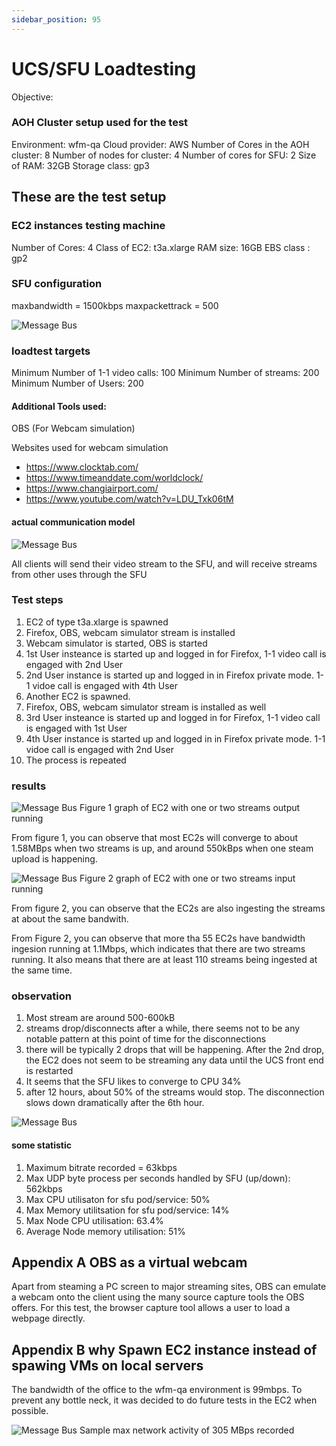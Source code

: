 ```yaml
---
sidebar_position: 95
---
```


# UCS/SFU Loadtesting 
Objective: 

### AOH Cluster setup used for the test
Environment:                        wfm-qa
Cloud provider:                     AWS
Number of Cores in the AOH cluster: 8
Number of nodes for cluster:        4
Number of cores for SFU:            2
Size of RAM:                        32GB
Storage class:                      gp3

## These are the test setup

### EC2 instances testing machine
Number of Cores: 4
Class of EC2: t3a.xlarge
RAM size: 16GB
EBS class : gp2

### SFU configuration
maxbandwidth = 1500kbps
maxpackettrack = 500

![Message Bus](./images/TestSetup.png)



### loadtest targets
Minimum Number of 1-1 video calls: 100
Minimum Number of streams: 200
Minimum Number of Users: 200

#### Additional Tools used:
 OBS (For Webcam simulation)


Websites used for webcam simulation
- https://www.clocktab.com/
- https://www.timeanddate.com/worldclock/
- https://www.changiairport.com/
- https://www.youtube.com/watch?v=LDU_Txk06tM

#### actual communication model
![Message Bus](./images/MessageBus.png)

All clients will send their video stream to the SFU, and will receive streams from other uses through the SFU



####

### Test steps
1) EC2 of type t3a.xlarge is spawned
2) Firefox, OBS, webcam simulator stream is installed
3) Webcam simulator is started, OBS is started
3) 1st User insteance is started up and logged in for Firefox, 1-1 video call is engaged with 2nd User
4) 2nd User instance is started up and logged in in Firefox private mode. 1-1 vidoe call is engaged with 4th User
5) Another EC2 is spawned.
6) Firefox, OBS, webcam simulator stream is installed as well
7) 3rd User insteance is started up and logged in for Firefox, 1-1 video call is engaged with 1st User
8) 4th User instance is started up and logged in in Firefox private mode. 1-1 vidoe call is engaged with 2nd User
9) The process is repeated




### results

![Message Bus](./images/2stream_up.png)
Figure 1 graph of EC2 with one or two streams output running

From figure 1, you can observe that most EC2s will converge to about 1.58MBps when two streams is up, and around 550kBps when one steam upload is happening.


![Message Bus](./images/NetworkIn.png)
Figure 2 graph of EC2 with one or two streams input running

From figure 2, you can observe that the EC2s are also ingesting the streams at about the same bandwith. 

From Figure 2, you can observe that more tha 55 EC2s have bandwidth ingesion running at 1.1Mbps, which indicates that there are two streams running. It also means that there are at least 110 streams being ingested at the same time.



### observation
1) Most stream are around 500-600kB  
2) streams drop/disconnects  after a while, there seems not to be any notable pattern at this point of time for the disconnections
3) there will be typically 2 drops that will be happening. After the 2nd drop, the EC2 does not seem to be streaming any data until the UCS front end is restarted 
4) It seems that the SFU likes to converge to CPU 34%
5) after 12 hours, about 50% of the streams would stop. The disconnection slows down dramatically after the 6th hour.


![Message Bus](./images/After12Hours.png)


#### some statistic
1) Maximum bitrate recorded = 63kbps
2) Max UDP byte process per seconds handled by SFU (up/down): 562kbps
3) Max CPU utilisaton for sfu pod/service: 50%
4) Max Memory utilitsation for sfu pod/service: 14%
5) Max Node CPU utilisation: 63.4%
6) Average Node memory utilisation: 51%

## Appendix A OBS as a virtual webcam

Apart from steaming a PC screen to major streaming sites,  OBS can emulate a webcam onto the client using the many source capture tools the OBS offers. For this test, the browser capture tool allows a user to load a webpage directly. 

## Appendix B why Spawn EC2 instance instead of spawing VMs on local servers
The bandwidth of the office to the wfm-qa environment is 99mbps. To prevent any bottle neck, it was decided to do future tests in the EC2 when possible.


![Message Bus](./images/MaxNetworkbandwidthNeededForTest.png)
Sample max network activity of 305 MBps recorded